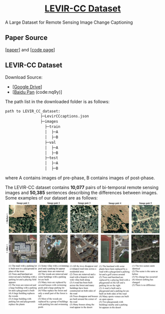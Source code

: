 <div align="center">
<h1><a href="https://ieeexplore.ieee.org/document/9934924">LEVIR-CC Dataset</a></h1>
</div>
A Large Dataset for Remote Sensing Image Change Captioning

## Paper Source
[[paper](https://ieeexplore.ieee.org/document/9934924)] and [[code page](https://github.com/Chen-Yang-Liu/RSICC)]


## LEVIR-CC Dataset 
Download Source:
- [[Google Drive](https://drive.google.com/drive/folders/1cEv-BXISfWjw1RTzL39uBojH7atjLdCG?usp=sharing)]
- [[Baidu Pan](https://pan.baidu.com/s/1YrWcz090kdqOZ0lrbqXJJA) (code:nq9y)]

The path list in the downloaded folder is as follows:
```python
path to LEVIR_CC_dataset:
                ├─LevirCCcaptions.json
                ├─images
                  ├─train
                  │  ├─A
                  │  ├─B
                  ├─val
                  │  ├─A
                  │  ├─B
                  ├─test
                  │  ├─A
                  │  ├─B
```
where A contains images of pre-phase, B contains images of post-phase.

The LEVIR-CC dataset contains **10,077** pairs of bi-temporal remote sensing images and **50,385** sentences describing the differences between images.
Some examples of our dataset are as follows:
![dataset_example](https://github.com/Chen-Yang-Liu/RSICC/blob/main/Example/dataset_example.png)
